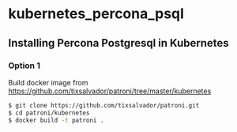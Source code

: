 # kubernetes_percona_psql
## Installing Percona Postgresql in Kubernetes
### Option 1
Build docker image from https://github.com/tixsalvador/patroni/tree/master/kubernetes
```sh
$ git clone https://github.com/tixsalvador/patroni.git
$ cd patroni/kubernetes
$ docker build -t patroni .
```
